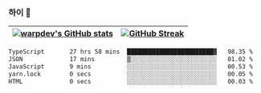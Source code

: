 
### 하이 👋
[![warpdev's GitHub stats](https://github-readme-stats.vercel.app/api?username=warpdev&show_icons=true&theme=vue-dark)](#) |[![GitHub Streak](https://github-readme-streak-stats.herokuapp.com/?user=warpdev&theme=dark)](#)
--- | --- |
<!--START_SECTION:waka-->

```txt
TypeScript       27 hrs 58 mins  ████████████████████████▓   98.35 %
JSON             17 mins         ▒░░░░░░░░░░░░░░░░░░░░░░░░   01.02 %
JavaScript       9 mins          ░░░░░░░░░░░░░░░░░░░░░░░░░   00.53 %
yarn.lock        0 secs          ░░░░░░░░░░░░░░░░░░░░░░░░░   00.05 %
HTML             0 secs          ░░░░░░░░░░░░░░░░░░░░░░░░░   00.03 %
```

<!--END_SECTION:waka-->

<!--
**warpdev/warpdev** is a ✨ _special_ ✨ repository because its `README.md` (this file) appears on your GitHub profile.

Here are some ideas to get you started:

- 🔭 I’m currently working on ...
- 🌱 I’m currently learning ...
- 👯 I’m looking to collaborate on ...
- 🤔 I’m looking for help with ...
- 💬 Ask me about ...
- 📫 How to reach me: ...
- 😄 Pronouns: ...
- ⚡ Fun fact: ...
-->
